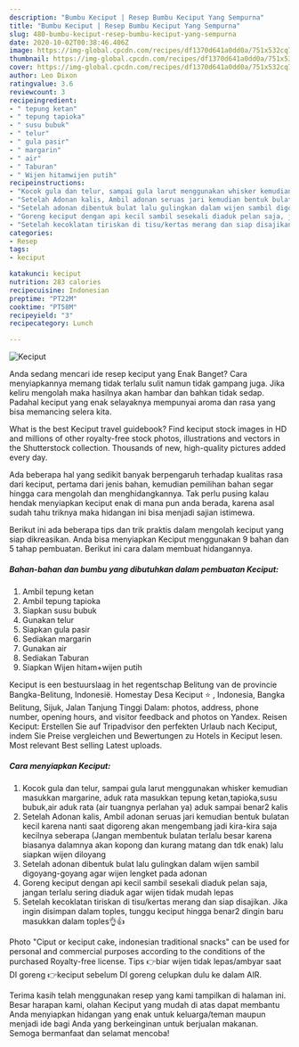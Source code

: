 ```yaml
---
description: "Bumbu Keciput | Resep Bumbu Keciput Yang Sempurna"
title: "Bumbu Keciput | Resep Bumbu Keciput Yang Sempurna"
slug: 480-bumbu-keciput-resep-bumbu-keciput-yang-sempurna
date: 2020-10-02T00:38:46.406Z
image: https://img-global.cpcdn.com/recipes/df1370d641a0dd0a/751x532cq70/keciput-foto-resep-utama.jpg
thumbnail: https://img-global.cpcdn.com/recipes/df1370d641a0dd0a/751x532cq70/keciput-foto-resep-utama.jpg
cover: https://img-global.cpcdn.com/recipes/df1370d641a0dd0a/751x532cq70/keciput-foto-resep-utama.jpg
author: Leo Dixon
ratingvalue: 3.6
reviewcount: 3
recipeingredient:
- " tepung ketan"
- " tepung tapioka"
- " susu bubuk"
- " telur"
- " gula pasir"
- " margarin"
- " air"
- " Taburan"
- " Wijen hitamwijen putih"
recipeinstructions:
- "Kocok gula dan telur, sampai gula larut menggunakan whisker kemudian masukkan margarine, aduk rata masukkan tepung ketan,tapioka,susu bubuk,air aduk rata (air tuangnya perlahan ya) aduk sampai benar2 kalis"
- "Setelah Adonan kalis, Ambil adonan seruas jari kemudian bentuk bulatan kecil karena nanti saat digoreng akan mengembang jadi kira-kira saja kecilnya seberapa (Jangan membentuk bulatan terlalu besar karena biasanya dalamnya akan kopong dan kurang matang dan tdk enak) lalu siapkan wijen diloyang"
- "Setelah adonan dibentuk bulat lalu gulingkan dalam wijen sambil digoyang-goyang agar wijen lengket pada adonan"
- "Goreng keciput dengan api kecil sambil sesekali diaduk pelan saja, jangan terlalu sering diaduk agar wijen tidak mudah lepas"
- "Setelah kecoklatan tiriskan di tisu/kertas merang dan siap disajikan. Jika ingin disimpan dalam toples, tunggu keciput hingga benar2 dingin baru masukkan dalam toples👌👍"
categories:
- Resep
tags:
- keciput

katakunci: keciput 
nutrition: 283 calories
recipecuisine: Indonesian
preptime: "PT22M"
cooktime: "PT58M"
recipeyield: "3"
recipecategory: Lunch

---
```



![Keciput](https://img-global.cpcdn.com/recipes/df1370d641a0dd0a/751x532cq70/keciput-foto-resep-utama.jpg)

Anda sedang mencari ide resep keciput yang Enak Banget? Cara menyiapkannya memang tidak terlalu sulit namun tidak gampang juga. Jika keliru mengolah maka hasilnya akan hambar dan bahkan tidak sedap. Padahal keciput yang enak selayaknya mempunyai aroma dan rasa yang bisa memancing selera kita.

What is the best Keciput travel guidebook? Find keciput stock images in HD and millions of other royalty-free stock photos, illustrations and vectors in the Shutterstock collection. Thousands of new, high-quality pictures added every day.

Ada beberapa hal yang sedikit banyak berpengaruh terhadap kualitas rasa dari keciput, pertama dari jenis bahan, kemudian pemilihan bahan segar hingga cara mengolah dan menghidangkannya. Tak perlu pusing kalau hendak menyiapkan keciput enak di mana pun anda berada, karena asal sudah tahu triknya maka hidangan ini bisa menjadi sajian istimewa.


Berikut ini ada beberapa tips dan trik praktis dalam mengolah keciput yang siap dikreasikan. Anda bisa menyiapkan Keciput menggunakan 9 bahan dan 5 tahap pembuatan. Berikut ini cara dalam membuat hidangannya.

<!--inarticleads1-->

##### Bahan-bahan dan bumbu yang dibutuhkan dalam pembuatan Keciput:

1. Ambil  tepung ketan
1. Ambil  tepung tapioka
1. Siapkan  susu bubuk
1. Gunakan  telur
1. Siapkan  gula pasir
1. Sediakan  margarin
1. Gunakan  air
1. Sediakan  Taburan
1. Siapkan  Wijen hitam+wijen putih


Keciput is een bestuurslaag in het regentschap Belitung van de provincie Bangka-Belitung, Indonesië. Homestay Desa Keciput ⭐ , Indonesia, Bangka Belitung, Sijuk, Jalan Tanjung Tinggi Dalam: photos, address, phone number, opening hours, and visitor feedback and photos on Yandex. Reisen Keciput: Erstellen Sie auf Tripadvisor den perfekten Urlaub nach Keciput, indem Sie Preise vergleichen und Bewertungen zu Hotels in Keciput lesen. Most relevant Best selling Latest uploads. 

<!--inarticleads2-->

##### Cara menyiapkan Keciput:

1. Kocok gula dan telur, sampai gula larut menggunakan whisker kemudian masukkan margarine, aduk rata masukkan tepung ketan,tapioka,susu bubuk,air aduk rata (air tuangnya perlahan ya) aduk sampai benar2 kalis
1. Setelah Adonan kalis, Ambil adonan seruas jari kemudian bentuk bulatan kecil karena nanti saat digoreng akan mengembang jadi kira-kira saja kecilnya seberapa (Jangan membentuk bulatan terlalu besar karena biasanya dalamnya akan kopong dan kurang matang dan tdk enak) lalu siapkan wijen diloyang
1. Setelah adonan dibentuk bulat lalu gulingkan dalam wijen sambil digoyang-goyang agar wijen lengket pada adonan
1. Goreng keciput dengan api kecil sambil sesekali diaduk pelan saja, jangan terlalu sering diaduk agar wijen tidak mudah lepas
1. Setelah kecoklatan tiriskan di tisu/kertas merang dan siap disajikan. Jika ingin disimpan dalam toples, tunggu keciput hingga benar2 dingin baru masukkan dalam toples👌👍


Photo &#34;Ciput or keciput cake, indonesian traditional snacks&#34; can be used for personal and commercial purposes according to the conditions of the purchased Royalty-free license. Tips 👉biar wijen tidak lepas/ambyar saat DI goreng 👉keciput sebelum DI goreng celupkan dulu ke dalam AIR. 

Terima kasih telah menggunakan resep yang kami tampilkan di halaman ini. Besar harapan kami, olahan Keciput yang mudah di atas dapat membantu Anda menyiapkan hidangan yang enak untuk keluarga/teman maupun menjadi ide bagi Anda yang berkeinginan untuk berjualan makanan. Semoga bermanfaat dan selamat mencoba!
